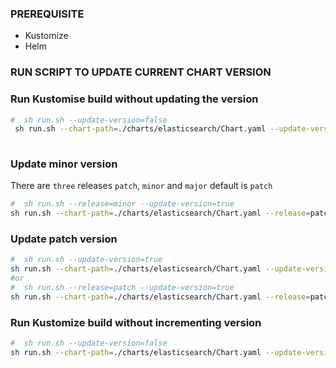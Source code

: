 
### PREREQUISITE
- Kustomize
- Helm



### RUN SCRIPT TO UPDATE CURRENT CHART VERSION

### Run Kustomise build without updating the version
```sh
#  sh run.sh --update-version=false
 sh run.sh --chart-path=./charts/elasticsearch/Chart.yaml --update-version=false
 
 ```
### Update minor version
 There are `three` releases `patch`, `minor` and `major` default is `patch ` 
 ```sh
#  sh run.sh --release=minor --update-version=true
 sh run.sh --chart-path=./charts/elasticsearch/Chart.yaml --release=patch --update-version=true
 ```
 ### Update patch version
  ```sh
#  sh run.sh --update-version=true
 sh run.sh --chart-path=./charts/elasticsearch/Chart.yaml --update-version=true
 #or
#  sh run.sh --release=patch --update-version=true
 sh run.sh --chart-path=./charts/elasticsearch/Chart.yaml --release=patch --update-version=true
 ```

### Run Kustomize build without incrementing version
 ```sh
#  sh run.sh --update-version=false
 sh run.sh --chart-path=./charts/elasticsearch/Chart.yaml --update-version=false
```